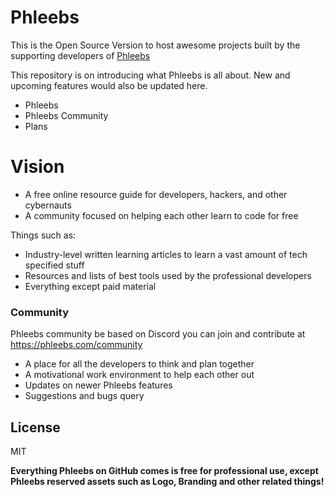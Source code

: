 # Phleebs

This is the Open Source Version to host awesome projects built by the supporting developers of <a href="https://phleebs.com" rel="dofollow !important">Phleebs</a>

This repository is on introducing what Phleebs is all about. New and upcoming features would also be updated here.

  - Phleebs
  - Phleebs Community
  - Plans

# Vision

  - A free online resource guide for developers, hackers, and other cybernauts
  - A community focused on helping each other learn to code for free


Things such as:
  - Industry-level written learning articles to learn a vast amount of tech specified stuff
  - Resources and lists of best tools used by the professional developers
  - Everything except paid material

### Community

Phleebs community be based on Discord you can join and contribute at https://phleebs.com/community

* A place for all the developers to think and plan together
* A motivational work environment to help each other out
* Updates on newer Phleebs features
* Suggestions and bugs query

License
----

MIT


**Everything Phleebs on GitHub comes is free for professional use, except Phleebs reserved assets such as Logo, Branding and other related things!**
